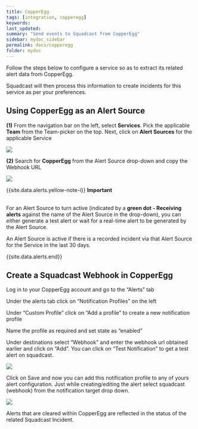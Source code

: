 ```yaml
---
title: CopperEgg
tags: [integration, copperegg]
keywords:
last_updated:
summary: "Send events to Squadcast from CopperEgg"
sidebar: mydoc_sidebar
permalink: docs/copperegg
folder: mydoc
---
```


Follow the steps below to configure a service so as to extract its related alert data from CopperEgg.
 
Squadcast will then process this information to create incidents for this service as per your preferences.

## Using CopperEgg as an Alert Source

**(1)** From the navigation bar on the left, select **Services**. Pick the applicable **Team** from the Team-picker on the top. Next, click on **Alert Sources** for the applicable Service

![](images/alert_source_1.png)

**(2)** Search for **CopperEgg** from the Alert Source drop-down and copy the Webhook URL

![](images/copperegg_1.png)

{{site.data.alerts.yellow-note-i}}
<b>Important</b><br/><br/>
<p>For an Alert Source to turn active (indicated by a <b>green dot - Receiving alerts</b> against the name of the Alert Source in the drop-down), you can either generate a test alert or wait for a real-time alert to be generated by the Alert Source.</p>
<p>An Alert Source is active if there is a recorded incident via that Alert Source for the Service in the last 30 days.</p>
{{site.data.alerts.end}}

## Create a Squadcast Webhook in CopperEgg
Log in to your CopperEgg account and go to the “Alerts” tab

Under the alerts tab click on “Notification Profiles” on the left

Under “Custom Profile” click on “Add a profile” to create a new notification profile

Name the profile as required and set state as “enabled”

Under destinations select “Webhook” and enter the webhook url obtained earlier and click on “Add”. You can click on “Test Notification” to get a test alert on squadcast.  

![](images/copperegg_2.png)

Click on Save and now you can add this notification profile to any of yours alert configuration. Just while creating/editing the alert select squadcast (webhook) from the notification target drop down.

![](images/copperegg_3.png)

Alerts that are cleared within CopperEgg are reflected in the status of the related Squadcast Incident.
